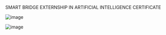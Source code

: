 SMART BRIDGE EXTERNSHIP IN ARTIFICIAL INTELLIGENCE 
					     CERTIFICATE

![image](https://github.com/nimishsara12/ECG-AI-Model/assets/84761132/a0000f7b-416a-4209-874d-c051c0e1fda2)

![image](https://github.com/nimishsara12/ECG-AI-Model/assets/84761132/acca6a7b-7315-4c4b-b49a-67fe59018ef2)

